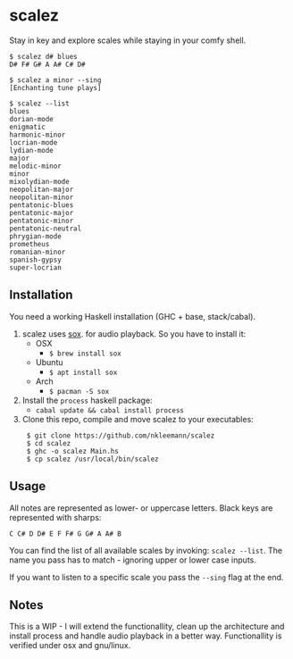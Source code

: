 # scalez

Stay in key and explore scales while staying in your comfy shell.

```
$ scalez d# blues
D# F# G# A A# C# D#

$ scalez a minor --sing
[Enchanting tune plays]

$ scalez --list
blues
dorian-mode
enigmatic
harmonic-minor
locrian-mode
lydian-mode
major
melodic-minor
minor
mixolydian-mode
neopolitan-major
neopolitan-minor
pentatonic-blues
pentatonic-major
pentatonic-minor
pentatonic-neutral
phrygian-mode
prometheus
romanian-minor
spanish-gypsy
super-locrian
```

## Installation

You need a working Haskell installation (GHC + base, stack/cabal).

1. scalez uses [sox](http://sox.sourceforge.net/). for audio playback. So you have to install it:
    * OSX
        * `$ brew install sox`
    * Ubuntu
        * `$ apt install sox`
    * Arch
        * `$ pacman -S sox`
2. Install the `process` haskell package:
    * `cabal update && cabal install process`
3. Clone this repo, compile and move scalez to your executables:
     ```
      $ git clone https://github.com/nkleemann/scalez
      $ cd scalez
      $ ghc -o scalez Main.hs
      $ cp scalez /usr/local/bin/scalez
      ```

## Usage

All notes are represented as lower- or uppercase letters. Black keys are represented with sharps:

```
C C# D D# E F F# G G# A A# B
```

You can find the list of all available scales by invoking: `scalez --list`. The name you pass has to match - ignoring upper or lower case inputs.

If you want to listen to a specific scale you pass the `--sing` flag at the end. 

## Notes
This is a WIP - I will extend the functionallity, clean up the architecture and install process and handle audio playback in a better way. Functionallity is verified under osx and gnu/linux.